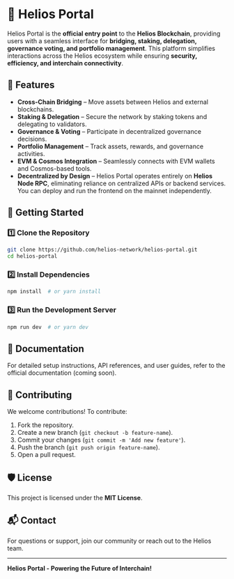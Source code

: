 # 🚀 Helios Portal

Helios Portal is the **official entry point** to the **Helios Blockchain**, providing users with a seamless interface for **bridging, staking, delegation, governance voting, and portfolio management**. This platform simplifies interactions across the Helios ecosystem while ensuring **security, efficiency, and interchain connectivity**.

## 🌟 Features

- **Cross-Chain Bridging** – Move assets between Helios and external blockchains.
- **Staking & Delegation** – Secure the network by staking tokens and delegating to validators.
- **Governance & Voting** – Participate in decentralized governance decisions.
- **Portfolio Management** – Track assets, rewards, and governance activities.
- **EVM & Cosmos Integration** – Seamlessly connects with EVM wallets and Cosmos-based tools.
- **Decentralized by Design** – Helios Portal operates entirely on **Helios Node RPC**, eliminating reliance on centralized APIs or backend services. You can deploy and run the frontend on the mainnet independently.


## 📌 Getting Started

### 1️⃣ Clone the Repository
```sh
git clone https://github.com/helios-network/helios-portal.git
cd helios-portal
```

### 2️⃣ Install Dependencies
```sh
npm install  # or yarn install
```

### 3️⃣ Run the Development Server
```sh
npm run dev  # or yarn dev
```

## 📖 Documentation

For detailed setup instructions, API references, and user guides, refer to the official documentation (coming soon).

## 🤝 Contributing

We welcome contributions! To contribute:
1. Fork the repository.
2. Create a new branch (`git checkout -b feature-name`).
3. Commit your changes (`git commit -m 'Add new feature'`).
4. Push the branch (`git push origin feature-name`).
5. Open a pull request.

## 🛡️ License

This project is licensed under the **MIT License**.

## 📬 Contact

For questions or support, join our community or reach out to the Helios team.

---

**Helios Portal - Powering the Future of Interchain!**
